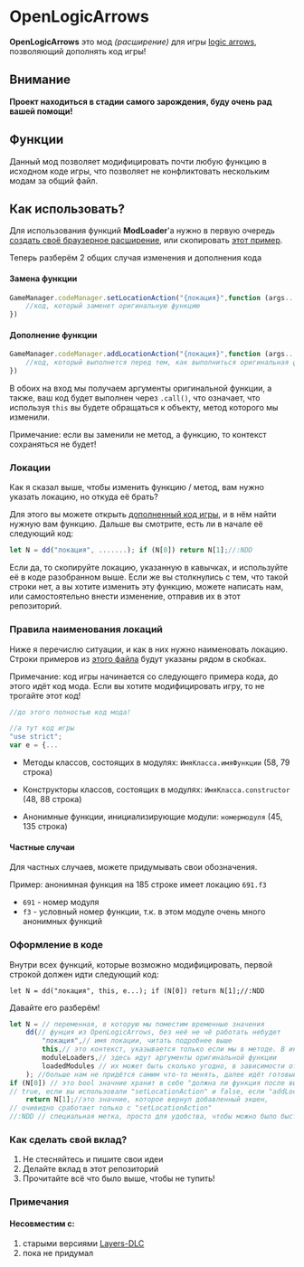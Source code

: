 # OpenLogicArrows
**OpenLogicArrows** это мод *(расширение)*
для игры [logic arrows](https://logic-arrows.io/), позволяющий дополнять код игры!

## Внимание
**Проект находиться в стадии самого зарождения, буду очень рад вашей помощи!**

## Функции
Данный мод позволяет модифицировать почти любую функцию в исходном коде игры,
что позволяет не конфликтовать нескольким модам за общий файл.

## Как использовать?
Для использования функций **ModLoader**'а нужно в первую очередь
[создать своё браузерное расширение](https://habr.com/ru/articles/703330/),
или скопировать [этот пример](ExempleMod).

Теперь разберём 2 общих случая изменения и дополнения кода

#### Замена функции
``` js
GameManager.codeManager.setLocationAction("{локация}",function (args...) {
    //код, который заменет оригинальную функцию
})
```
#### Дополнение функции
``` js
GameManager.codeManager.addLocationAction("{локация}",function (args...) {
    //код, который выполнется перед тем, как выполниться оригинальная функция
})
```


В обоих на вход мы получаем аргументы оригинальной функции, а также,
ваш код будет выполнен через `.call()`, что означает,
что используя `this` вы будете обращаться к объекту, метод которого мы изменили.

Примечание: если вы заменили не метод, а функцию, то контекст сохраняться не будет!

### Локации
Как я сказал выше, чтобы изменить функцию / метод,
вам нужно указать локацию, но откуда её брать?

Для этого вы можете открыть [дополненный код игры](OpenLogicArrows/scripts/mapCode.js),
и в нём найти нужную вам функцию. Дальше вы смотрите, есть ли в начале её следующий код:
``` js
let N = dd("локация", .......); if (N[0]) return N[1];//:NDD
```
Если да, то скопируйте локацию, указанную в кавычках,
и используйте её в коде разобранном выше.
Если же вы столкнулись с тем, что такой строки нет, а вы хотите изменить эту функцию,
можете написать нам, или самостоятельно внести изменение, отправив их в этот репозиторий.
### Правила наименования локаций
Ниже я перечислю ситуации, и как в них нужно наименовать локацию.
Строки примеров из [этого файла](OpenLogicArrows/scripts/mapCode.js) будут указаны рядом в скобках.

Примечание: код игры начинается со следующего примера кода, до этого идёт код мода.
Если вы хотите модифицировать игру, то не трогайте этот код!
``` js
//до этого полностью код мода!

//а тут код игры
"use strict";
var e = {...
```

 - Методы классов, состоящих в модулях: `ИмяКласса.имяФункции` (58, 79 строка)

 - Конструкторы классов, состоящих в модулях: `ИмяКласса.constructor` (48, 88 строка)

 - Анонимные функции, инициализирующие модули: `номермодуля` (45, 135 строка)

#### Частные случаи
Для частных случаев, можете придумывать свои обозначения.

Пример: анонимная функция на 185 строке имеет локацию `691.f3`
 - `691` - номер модуля
 - `f3` - условный номер функции, т.к. в этом модуле очень много анонимных функций
### Оформление в коде
Внутри всех функций, которые возможно модифицировать, первой строкой должен идти следующий код:

`let N = dd("локация", this, e...); if (N[0]) return N[1];//:NDD`

Давайте его разберём!

```js
let N = // переменная, в которую мы поместим временные значения
    dd(// фунция из OpenLogicArrows, без неё не чё работать небудет
        "локация",// имя локации, читать подробнее выше
        this,// это контекст, указывается только если мы в методе. В иных случаях пишем null
        moduleLoaders,// здесь идут аргументы оригинальной функции
        loadedModules // их может быть сколько угодно, в зависимости от того, как выглядит оригинальный код
    ); //больше нам не придётся самим что-то менять, далее идёт готовый код.
if (N[0]) // это bool значние хранит в себе "должна ли функция после выполнения завершиться"
// true, если вы использовали "setLocationAction" и false, если "addLocationAction"
    return N[1];//это значние, которое вернул добавленный экшен,
// очивидно сработает только с "setLocationAction"
//:NDD // специальная метка, просто для удобства, чтобы можно было быстро найти нужные строки
```
### Как сделать свой вклад?
1. Не стесняйтесь и пишите свои идеи
2. Делайте вклад в этот репозиторий
3. Прочитайте всё что было выше, чтобы не тупить!

### Примечания
#### Несовместим с:
1. старыми версиями [Layers-DLC](https://github.com/Fotiska/Layers-DLC)
2. пока не придумал